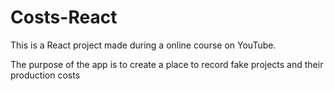 # Costs-React

This is a React project made during a online course on YouTube.

The purpose of the app is to create a place to record fake projects and their production costs
